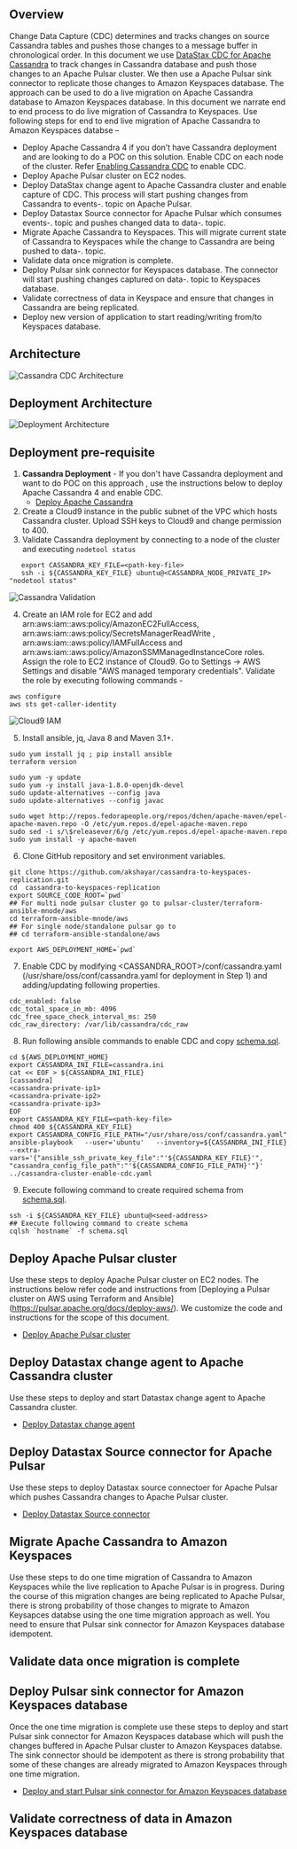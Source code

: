 ## Overview
Change Data Capture (CDC) determines and tracks changes on source Cassandra tables and pushes those changes to a message buffer in chronological order. In this document we use [DataStax CDC for Apache Cassandra](https://github.com/datastax/cdc-apache-cassandra) to track changes in Cassandra database and push those changes to an Apache Pulsar cluster. We then use a Apache Pulsar sink connector to replicate those changes to Amazon Keyspaces database. The approach can be used to do a live migration on Apache Cassandra database to Amazon Keyspaces database. 
In this document we narrate end to end process to do live migration of Cassandra to Keyspaces. Use following steps for end to end live migration of Apache Cassandra to Amazon Keyspaces databse –
* Deploy Apache Cassandra 4 if you don’t have Cassandra deployment and are looking to do a POC on this solution. Enable CDC on each node of the cluster. Refer [Enabling Cassandra CDC](https://debezium.io/documentation/reference/stable/connectors/cassandra.html#setting-up-cassandra) to enable CDC. 
* Deploy Apache Pulsar cluster on EC2 nodes.
* Deploy DataStax change agent to Apache Cassandra cluster and enable capture of CDC. This process will start pushing changes from Cassandra to events-<keyspace-name>.<table-name> topic on Apache Pulsar.
* Deploy Datastax Source connector for Apache Pulsar which consumes events-<keyspace-name>.<table-name> topic and pushes changed data to data-<keyspace-name>.<table-name> topic.
* Migrate Apache Cassandra to Keyspaces. This will migrate current state of Cassandra to Keyspaces while the change to Cassandra are being pushed to data-<keyspace-name>.<table-name> topic.  
* Validate data once migration is complete.
* Deploy Pulsar sink connector for Keyspaces database. The connector will start pushing changes captured on data-<keyspace-name>.<table-name> topic to Keyspaces database.
* Validate correctness of data in Keyspace and ensure that changes in Cassandra are being replicated.
* Deploy new version of application to start reading/writing from/to Keyspaces database.  

## Architecture
![Cassandra CDC Architecture](images/Cassandra-DataStaxCDC-Keyspaces.drawio.png)

## Deployment Architecture
![Deployment Architecture](images/Keysapces-Deployment.drawio.png)

## Deployment pre-requisite
1. **Cassandra Deployment** - If you don't have Cassandra deployment and want to do POC on this approach , use the instructions below to deploy Apache Cassandra 4 and enable CDC.
    * [Deploy Apache Cassandra](cassandra4-deployment.md)
2. Create a Cloud9 instance in the public subnet of the VPC which hosts Cassandra cluster. Upload SSH keys to Cloud9 and change permission to 400. 
3. Validate Cassandra deployment by connecting to a node of the cluster and executing `nodetool status`

```
   export CASSANDRA_KEY_FILE=<path-key-file>
   ssh -i ${CASSANDRA_KEY_FILE} ubuntu@<CASSANDRA_NODE_PRIVATE_IP> "nodetool status" 
``` 
![Cassandra Validation](images/cassandra-validation.png)

4. Create an IAM role for EC2 and add arn:aws:iam::aws:policy/AmazonEC2FullAccess, arn:aws:iam::aws:policy/SecretsManagerReadWrite , arn:aws:iam::aws:policy/IAMFullAccess and arn:aws:iam::aws:policy/AmazonSSMManagedInstanceCore roles. Assign the role to EC2 instance of Cloud9. Go to Settings -> AWS Settings and disable "AWS managed temporary credentials".  Validate the role by executing following commands - 
```
aws configure
aws sts get-caller-identity

```
![Cloud9 IAM](images/cloud9.png)

5. Install ansible, jq, Java 8 and Maven 3.1+.
```
sudo yum install jq ; pip install ansible
terraform version

```
```
sudo yum -y update
sudo yum -y install java-1.8.0-openjdk-devel
sudo update-alternatives --config java
sudo update-alternatives --config javac
```
```
sudo wget http://repos.fedorapeople.org/repos/dchen/apache-maven/epel-apache-maven.repo -O /etc/yum.repos.d/epel-apache-maven.repo
sudo sed -i s/\$releasever/6/g /etc/yum.repos.d/epel-apache-maven.repo
sudo yum install -y apache-maven
```

6. Clone GitHub repository and set environment variables.
```shell
git clone https://github.com/akshayar/cassandra-to-keyspaces-replication.git
cd  cassandra-to-keyspaces-replication 
export SOURCE_CODE_ROOT=`pwd`
## For multi node pulsar cluster go to pulsar-cluster/terraform-ansible-mnode/aws 
cd terraform-ansible-mnode/aws
## For single node/standalone pulsar go to 
## cd terraform-ansible-standalone/aws

export AWS_DEPLOYMENT_HOME=`pwd`
```


7. Enable CDC by modifying <CASSANDRA_ROOT>/conf/cassandra.yaml (/usr/share/oss/conf/cassandra.yaml for deployment in Step 1) and adding/updating following properties.
```shell
cdc_enabled: false
cdc_total_space_in_mb: 4096
cdc_free_space_check_interval_ms: 250
cdc_raw_directory: /var/lib/cassandra/cdc_raw
```
8. Run following ansible commands to enable CDC and copy [schema.sql](../schema.sql).
```shell
cd ${AWS_DEPLOYMENT_HOME}
export CASSANDRA_INI_FILE=cassandra.ini
cat << EOF > ${CASSANDRA_INI_FILE}
[cassandra]
<cassandra-private-ip1>
<cassandra-private-ip2>
<cassandra-private-ip3>
EOF
export CASSANDRA_KEY_FILE=<path-key-file>
chmod 400 ${CASSANDRA_KEY_FILE}
export CASSANDRA_CONFIG_FILE_PATH="/usr/share/oss/conf/cassandra.yaml"
ansible-playbook   --user='ubuntu'   --inventory=${CASSANDRA_INI_FILE} --extra-vars='{"ansible_ssh_private_key_file":"'${CASSANDRA_KEY_FILE}'", "cassandra_config_file_path":"'${CASSANDRA_CONFIG_FILE_PATH}'"}'  ../cassandra-cluster-enable-cdc.yaml
```
9. Execute following command to create required schema from [schema.sql](./terraform-ansible-standalone/cassandra-templates/schema.sql). 
```
ssh -i ${CASSANDRA_KEY_FILE} ubuntu@<seed-address> 
## Execute following command to create schema
cqlsh `hostname` -f schema.sql
```
## Deploy Apache Pulsar cluster
Use these steps to deploy Apache Pulsar cluster on EC2 nodes. The instructions below refer code and instructions from [Deploying a Pulsar cluster on AWS using Terraform and Ansible]
(https://pulsar.apache.org/docs/deploy-aws/). We customize the code and instructions for the scope of this document. 
* [Deploy Apache Pulsar cluster](apache-pulsar-deployment.md)

## Deploy Datastax change agent to Apache Cassandra cluster
Use these steps to deploy and start Datastax change agent to Apache Cassandra cluster. 
* [Deploy Datastax change agent](cassandra4-add-datastax-agent.md)

## Deploy Datastax Source connector for Apache Pulsar 
Use these steps to deploy Datastax source connectoer for Apache Pulsar which pushes Cassandra changes to Apache Pulsar cluster. 
* [Deploy Datastax Source connector](cassandra-source-connector-deployment.md)
## Migrate Apache Cassandra to Amazon Keyspaces
Use these steps to do one time migration of Cassandra to Amazon Keyspaces while the live replication to Apache Pulsar is in progress. During the course of this migration changes are being replicated to Apache Pulsar, there is strong probability of those changes to migrate to Amazon Keysapces databse using the one time migration approach as well. You need to ensure that Pulsar sink connector for Amazon Keyspaces database idempotent. 

## Validate data once migration is complete

## Deploy Pulsar sink connector for Amazon Keyspaces database
Once the one time migration is complete use these steps to deploy and start Pulsar sink connector for Amazon Keyspaces database which will push the changes buffered in Apache Pulsar cluster to Amazon Keyspaces databse. The sink connector should be idempotent as there is strong probability that some of these changes are already migrated to Amazon Keyspaces through one time migration. 
* [Deploy and start Pulsar sink connector for Amazon Keyspaces database](keyspace-sink-connector-deployment.md)

## Validate correctness of data in Amazon Keyspaces database
